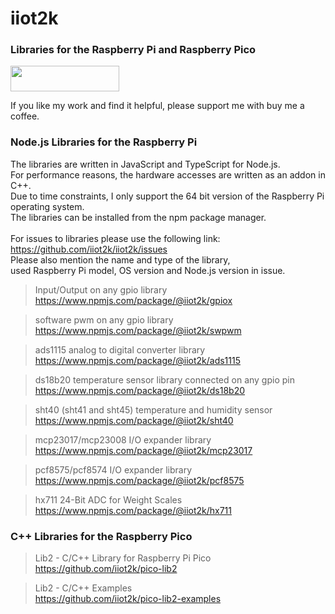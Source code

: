 # iiot2k

### Libraries for the Raspberry Pi and Raspberry Pico

<a href="https://www.buymeacoffee.com/iiot2ka" target="_blank"><img src="https://cdn.buymeacoffee.com/buttons/default-blue.png" height="41" width="174"></a><br>

If you like my work and find it helpful, please support me with buy me a coffee.

### Node.js Libraries for the Raspberry Pi
The libraries are written in JavaScript and TypeScript for Node.js.<br>
For performance reasons, the hardware accesses are written as an addon in C++.<br>
Due to time constraints, I only support the 64 bit version of the Raspberry Pi operating system.<br>
The libraries can be installed from the npm package manager.<br>
<br>
For issues to libraries please use the following link:<br>
https://github.com/iiot2k/iiot2k/issues<br>
Please also mention the name and type of the library,<br>
used Raspberry Pi model, OS version and Node.js version in issue.<br>

>Input/Output on any gpio library<br>
https://www.npmjs.com/package/@iiot2k/gpiox<br>

>software pwm on any gpio library<br>
https://www.npmjs.com/package/@iiot2k/swpwm

>ads1115 analog to digital converter library<br>
https://www.npmjs.com/package/@iiot2k/ads1115

>ds18b20 temperature sensor library connected on any gpio pin<br>
https://www.npmjs.com/package/@iiot2k/ds18b20<br>

>sht40 (sht41 and sht45) temperature and humidity sensor<br>
https://www.npmjs.com/package/@iiot2k/sht40<br>

>mcp23017/mcp23008 I/O expander library<br>
https://www.npmjs.com/package/@iiot2k/mcp23017<br>

>pcf8575/pcf8574 I/O expander library<br>
https://www.npmjs.com/package/@iiot2k/pcf8575<br>

>hx711 24-Bit ADC for Weight Scales<br>
https://www.npmjs.com/package/@iiot2k/hx711<br>

### C++ Libraries for the Raspberry Pico

>Lib2 - C/C++ Library for Raspberry Pi Pico<br>
https://github.com/iiot2k/pico-lib2<br>

>Lib2 - C/C++ Examples<br>
https://github.com/iiot2k/pico-lib2-examples<br>

